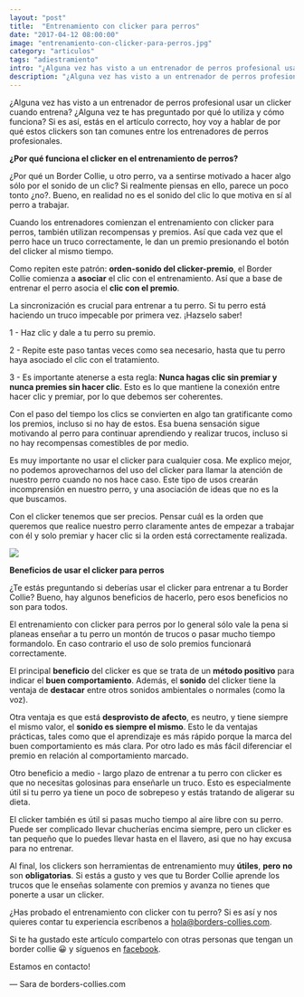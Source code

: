 ```yaml
---
layout: "post"
title:  "Entrenamiento con clicker para perros"
date: "2017-04-12 08:00:00"
image: "entrenamiento-con-clicker-para-perros.jpg"
category: "articulos"
tags: "adiestramiento"
intro: "¿Alguna vez has visto a un entrenador de perros profesional usar un clicker cuando entrena a perros? Alguna vez te has preguntado por qué lo utiliza y cómo funciona?..."
description: "¿Alguna vez has visto a un entrenador de perros profesional usar un clicker cuando entrena a perros? Alguna vez te has preguntado por qué lo utiliza y cómo funciona? Si es así, estás en el artículo correcto, hoy voy a hablar de por qué estos clickers son tan comunes entre los entrenadores de perros profesionales."
---
```


¿Alguna vez has visto a un entrenador de perros profesional usar un clicker cuando entrena? ¿Alguna vez te has preguntado por qué lo utiliza y cómo funciona? Si es así, estás en el artículo correcto, hoy voy a hablar de por qué estos clickers son tan comunes entre los entrenadores de perros profesionales.

 **¿Por qué funciona el clicker en el entrenamiento de perros?**

¿Por qué un Border Collie, u otro perro, va a sentirse motivado a hacer algo sólo por el sonido de un clic? Si realmente piensas en ello, parece un poco tonto ¿no?. Bueno, en realidad no es el sonido del clic lo que motiva en sí al perro a trabajar.

Cuando los entrenadores comienzan el entrenamiento con clicker para perros, también utilizan recompensas y premios. Así que cada vez que el perro hace un truco correctamente, le dan un premio presionando el botón del clicker al mismo tiempo.

Como repiten este patrón: **orden-sonido del clicker-premio**, el Border Collie comienza a **asociar** el clic con el entrenamiento. Así que a base de entrenar el perro asocia el **clic con el premio**.

La sincronización es crucial para entrenar a tu perro.
Si tu perro está haciendo un truco impecable por primera vez. ¡Hazselo saber!

1 - Haz clic y dale a tu perro su premio.

2 - Repite este paso tantas veces como sea necesario, hasta que tu perro haya asociado el clic con el tratamiento.

3 - Es importante atenerse a esta regla: **Nunca hagas clic sin premiar y nunca premies sin hacer clic**. Esto es lo que mantiene la conexión entre hacer clic y premiar, por lo que debemos ser coherentes.

Con el paso del tiempo los clics se convierten en algo tan gratificante como los premios, incluso si no hay de estos. Esa buena sensación sigue motivando al perro para continuar aprendiendo y realizar trucos, incluso si no hay recompensas comestibles de por medio.

Es muy importante no usar el clicker para cualquier cosa. Me explico mejor, no podemos aprovecharnos del uso del clicker para llamar la atención de nuestro perro cuando no nos hace caso. Este tipo de usos crearán incomprensión en nuestro perro, y una asociación de ideas que no es la que buscamos.

Con el clicker tenemos que ser precios. Pensar cuál es la orden que queremos que realice nuestro perro claramente antes de empezar a trabajar con él y solo premiar y hacer clic si la orden está correctamente realizada.

![](https://s3-us-west-2.amazonaws.com/notion-static/ce86872cb00f4bb8829dba79f0e5c8ae/4-juguetes-caseros-para-perros.jpg)

 **Beneficios de usar el clicker para perros**

¿Te estás preguntando si deberías usar el clicker para entrenar a tu Border Collie?
Bueno, hay algunos beneficios de hacerlo, pero esos beneficios no son para todos.

El entrenamiento con clicker para perros por lo general sólo vale la pena si planeas enseñar a tu perro un montón de trucos o pasar mucho tiempo formandolo. En caso contrario el uso de solo premios funcionará correctamente.

El principal **beneficio** del clicker es que se trata de un **método positivo** para indicar el **buen comportamiento**. Además, el **sonido** del clicker tiene la ventaja de **destacar** entre otros sonidos ambientales o normales (como la voz).

Otra ventaja es que está **desprovisto de afecto**, es neutro, y tiene siempre el mismo valor, el **sonido es siempre el mismo**. Esto le da ventajas prácticas, tales como que el aprendizaje es más rápido porque la marca del buen comportamiento es más clara. Por otro lado es más fácil diferenciar el premio en relación al comportamiento marcado.

Otro beneficio a medio - largo plazo de entrenar a tu perro con clicker es que no necesitas golosinas para enseñarle un truco. Esto es especialmente útil si tu perro ya tiene un poco de sobrepeso y estás tratando de aligerar su dieta.

El clicker también es útil si pasas mucho tiempo al aire libre con su perro. Puede ser complicado llevar chucherías encima siempre, pero un clicker es tan pequeño que lo puedes llevar hasta en el llavero, asi que no hay excusa para no entrenar.

Al final, los clickers son herramientas de entrenamiento muy **útiles**, **pero** **no** son
**obligatorias**. Si estás a gusto y ves que tu Border Collie aprende los trucos que le enseñas solamente con premios y avanza no tienes que ponerte a usar un clicker.

¿Has probado el entrenamiento con clicker con tu perro? Si es así y nos quieres contar tu experiencia escríbenos a hola@borders-collies.com.

Si te ha gustado este artículo compartelo con otras personas que tengan un border collie 😀 y síguenos en <a href="https://www.facebook.com/borderscolliescom/">facebook</a>.

Estamos en contacto!

— Sara de borders-collies.com
